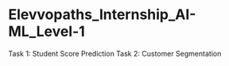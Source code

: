 # Elevvopaths_Internship_AI-ML_Level-1
Task 1: Student Score Prediction  Task 2: Customer Segmentation 
